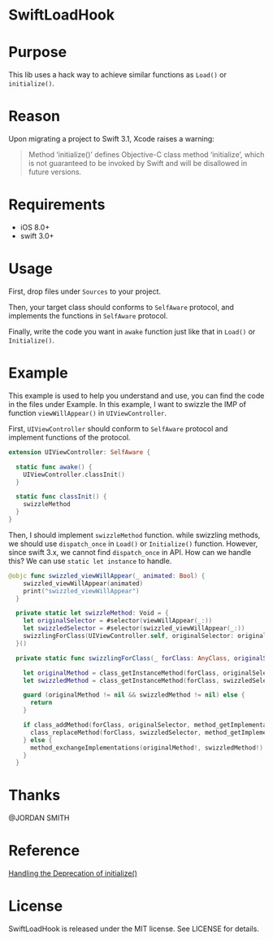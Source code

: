 # SwiftLoadHook

# Purpose

This lib uses a hack way to achieve similar functions as `Load()` or `initialize()`. 

# Reason

Upon migrating a project to Swift 3.1, Xcode raises a warning:

> Method ‘initialize()’ defines Objective-C class method ‘initialize’, which is not guaranteed to be invoked by Swift and will be disallowed in future versions.

# Requirements

- iOS 8.0+
- swift 3.0+

# Usage

First, drop files under `Sources` to your project.

Then, your target class should conforms to `SelfAware` protocol, and implements the functions in `SelfAware` protocol.

Finally, write the code you want in `awake` function just like that in `Load()` or `Initialize()`.

# Example

This example is used to help you understand and use, you can find the code in the files under Example. In this example, I want to swizzle the IMP of function `viewWillAppear()` in `UIViewController`.

First, `UIViewController` should conform to `SelfAware` protocol and implement functions of the protocol.

```swift
extension UIViewController: SelfAware {

  static func awake() {
    UIViewController.classInit()
  }

  static func classInit() {
    swizzleMethod
  }
}
```

Then, I should implement `swizzleMethod` function. while swizzling methods, we should use `dispatch_once` in `Load()` or `Initialize()` function. However, since swift 3.x, we cannot find `dispatch_once` in API. How can we handle this? We can use `static let instance` to handle.

```swift
@objc func swizzled_viewWillAppear(_ animated: Bool) {
    swizzled_viewWillAppear(animated)
    print("swizzled_viewWillAppear")
  }

  private static let swizzleMethod: Void = {
    let originalSelector = #selector(viewWillAppear(_:))
    let swizzledSelector = #selector(swizzled_viewWillAppear(_:))
    swizzlingForClass(UIViewController.self, originalSelector: originalSelector, swizzledSelector: swizzledSelector)
  }()

  private static func swizzlingForClass(_ forClass: AnyClass, originalSelector: Selector, swizzledSelector: Selector) {

    let originalMethod = class_getInstanceMethod(forClass, originalSelector)
    let swizzledMethod = class_getInstanceMethod(forClass, swizzledSelector)

    guard (originalMethod != nil && swizzledMethod != nil) else {
      return
    }

    if class_addMethod(forClass, originalSelector, method_getImplementation(swizzledMethod!), method_getTypeEncoding(swizzledMethod!)) {
      class_replaceMethod(forClass, swizzledSelector, method_getImplementation(originalMethod!), method_getTypeEncoding(originalMethod!))
    } else {
      method_exchangeImplementations(originalMethod!, swizzledMethod!)
    }
  }
```




# Thanks

@JORDAN SMITH

# Reference

[Handling the Deprecation of initialize()](http://jordansmith.io/handling-the-deprecation-of-initialize/)

# License

SwiftLoadHook is released under the MIT license. See LICENSE for details.
